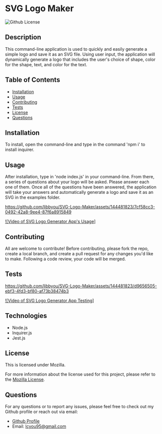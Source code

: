 # SVG Logo Maker
  ![Github License](https://img.shields.io/badge/License-Mozilla-yellow.svg)

  ## Description

  This command-line application is used to quickly and easily generate a simple logo and save it as an SVG file. Using user input, the application will dynamically generate a logo that includes the user's choice of shape, color for the shape, text, and color for the text.

  ## Table of Contents

  - [Installation](#installation)
  - [Usage](#usage)
  - [Contributing](#contributing)
  - [Tests](#tests)
  - [License](#license)
  - [Questions](#questions)

  ## Installation

  To install, open the command-line and type in the command 'npm i' to install inquirer.

  ## Usage

  After installation, type in 'node index.js' in your command-line. From there, a series of questions about your logo will be asked. Please answer each one of them. Once all of the questions have been answered, the application will take your answers and automatically generate a logo and save it as an SVG in the examples folder.


https://github.com/libbyou/SVG-Logo-Maker/assets/144481823/7cf58cc3-0492-42a8-9ee4-87f6a8915849


  [![Video of SVG Logo Generator App's Usage]](https://drive.google.com/file/d/1RypDMObc_eRDbB_G_I-ZJt-NMKCNn2SO/view?usp=sharing)

  ## Contributing

  All are welcome to contribute! Before contributing, please fork the repo, create a local branch, and create a pull request for any changes you'd like to make. Following a code review, your code will be merged.

  ## Tests


https://github.com/libbyou/SVG-Logo-Maker/assets/144481823/d9656505-ebf3-4fd3-bf80-af73b38474b3


  [![Video of SVG Logo Generator App Testing]](https://drive.google.com/file/d/1RypDMObc_eRDbB_G_I-ZJt-NMKCNn2SO/view?usp=sharing)

  ## Technologies

  - Node.js
  - Inquirer.js
  - Jest.js
  
  ## License
  
  This is licensed under Mozilla.

  For more information about the license used for this project, please refer to the
  [Mozilla License](https://choosealicense.com/licenses/mozilla/).


  ## Questions

  For any questions or to report any issues, please feel free to check out my Github profile or reach out via email:
  - [Github Profile](https://github.com/libbyou)
  - Email: <lcyou95@gmail.com>

